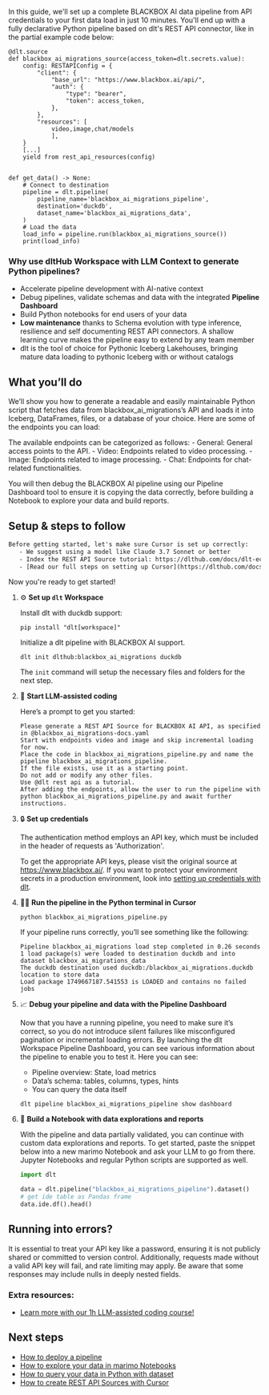 In this guide, we'll set up a complete BLACKBOX AI data pipeline from API credentials to your first data load in just 10 minutes. You'll end up with a fully declarative Python pipeline based on dlt's REST API connector, like in the partial example code below:

```python-outcome
@dlt.source
def blackbox_ai_migrations_source(access_token=dlt.secrets.value):
    config: RESTAPIConfig = {
        "client": {
            "base_url": "https://www.blackbox.ai/api/",
            "auth": {
                "type": "bearer",
                "token": access_token,
            },
        },
        "resources": [
            video,image,chat/models
            ],
    }
    [...]
    yield from rest_api_resources(config)


def get_data() -> None:
    # Connect to destination
    pipeline = dlt.pipeline(
        pipeline_name='blackbox_ai_migrations_pipeline',
        destination='duckdb',
        dataset_name='blackbox_ai_migrations_data', 
    )
    # Load the data
    load_info = pipeline.run(blackbox_ai_migrations_source())
    print(load_info) 
```

### Why use dltHub Workspace with LLM Context to generate Python pipelines?

- Accelerate pipeline development with AI-native context
- Debug pipelines, validate schemas and data with the integrated **Pipeline Dashboard**
- Build Python notebooks for end users of your data
- **Low maintenance** thanks to Schema evolution with type inference, resilience and self documenting REST API connectors. A shallow learning curve makes the pipeline easy to extend by any team member
- dlt is the tool of choice for Pythonic Iceberg Lakehouses, bringing mature data loading to pythonic Iceberg with or without catalogs

## What you’ll do

We’ll show you how to generate a readable and easily maintainable Python script that fetches data from blackbox_ai_migrations’s API and loads it into Iceberg, DataFrames, files, or a database of your choice. Here are some of the endpoints you can load:

The available endpoints can be categorized as follows: - General: General access points to the API. - Video: Endpoints related to video processing. - Image: Endpoints related to image processing. - Chat: Endpoints for chat-related functionalities.

You will then debug the BLACKBOX AI pipeline using our Pipeline Dashboard tool to ensure it is copying the data correctly, before building a Notebook to explore your data and build reports.

## Setup & steps to follow

```default
Before getting started, let's make sure Cursor is set up correctly:
   - We suggest using a model like Claude 3.7 Sonnet or better
   - Index the REST API Source tutorial: https://dlthub.com/docs/dlt-ecosystem/verified-sources/rest_api/ and add it to context as **@dlt rest api**
   - [Read our full steps on setting up Cursor](https://dlthub.com/docs/dlt-ecosystem/llm-tooling/cursor-restapi#23-configuring-cursor-with-documentation)
```

Now you're ready to get started!

1. ⚙️ **Set up `dlt` Workspace**
    
    Install dlt with duckdb support:
    ```shell
    pip install "dlt[workspace]"
    ```

    Initialize a dlt pipeline with BLACKBOX AI support.
    ```shell
    dlt init dlthub:blackbox_ai_migrations duckdb
    ```

    The `init` command will setup the necessary files and folders for the next step.
    
2. 🤠 **Start LLM-assisted coding**
    
    Here’s a prompt to get you started:
    
    ```prompt
    Please generate a REST API Source for BLACKBOX AI API, as specified in @blackbox_ai_migrations-docs.yaml 
    Start with endpoints video and image and skip incremental loading for now. 
    Place the code in blackbox_ai_migrations_pipeline.py and name the pipeline blackbox_ai_migrations_pipeline. 
    If the file exists, use it as a starting point. 
    Do not add or modify any other files. 
    Use @dlt rest api as a tutorial. 
    After adding the endpoints, allow the user to run the pipeline with python blackbox_ai_migrations_pipeline.py and await further instructions.
    ```

    
3. 🔒 **Set up credentials** 
    
    The authentication method employs an API key, which must be included in the header of requests as 'Authorization'.
    
    To get the appropriate API keys, please visit the original source at https://www.blackbox.ai/.
    If you want to protect your environment secrets in a production environment, look into [setting up credentials with dlt](https://dlthub.com/docs/walkthroughs/add_credentials).
    
4. 🏃‍♀️ **Run the pipeline in the Python terminal in Cursor**
    
    ```shell
    python blackbox_ai_migrations_pipeline.py
    ```
    
    If your pipeline runs correctly, you’ll see something like the following:
    
    ```shell
    Pipeline blackbox_ai_migrations load step completed in 0.26 seconds
    1 load package(s) were loaded to destination duckdb and into dataset blackbox_ai_migrations_data
    The duckdb destination used duckdb:/blackbox_ai_migrations.duckdb location to store data
    Load package 1749667187.541553 is LOADED and contains no failed jobs
    ```
    
5. 📈 **Debug your pipeline and data with the Pipeline Dashboard**

    Now that you have a running pipeline, you need to make sure it’s correct, so you do not introduce silent failures like misconfigured pagination or incremental loading errors. By launching the dlt Workspace Pipeline Dashboard, you can see various information about the pipeline to enable you to test it. Here you can see:
    - Pipeline overview: State, load metrics
    - Data’s schema: tables, columns, types, hints
    - You can query the data itself
    
    ```shell
    dlt pipeline blackbox_ai_migrations_pipeline show dashboard
    ```
    
6. 🐍 **Build a Notebook with data explorations and reports**

    With the pipeline and data partially validated, you can continue with custom data explorations and reports. To get started, paste the snippet below into a new marimo Notebook and ask your LLM to go from there. Jupyter Notebooks and regular Python scripts are supported as well.

    
    ```python
    import dlt

   data = dlt.pipeline("blackbox_ai_migrations_pipeline").dataset()
   # get ide table as Pandas frame
   data.ide.df().head()
    ```

## Running into errors?

It is essential to treat your API key like a password, ensuring it is not publicly shared or committed to version control. Additionally, requests made without a valid API key will fail, and rate limiting may apply. Be aware that some responses may include nulls in deeply nested fields.

### Extra resources:

- [Learn more with our 1h LLM-assisted coding course!](https://www.youtube.com/watch?v=GGid70rnJuM)

## Next steps

- [How to deploy a pipeline](https://dlthub.com/docs/walkthroughs/deploy-a-pipeline)
- [How to explore your data in marimo Notebooks](https://dlthub.com/docs/general-usage/dataset-access/marimo)
- [How to query your data in Python with dataset](https://dlthub.com/docs/general-usage/dataset-access/dataset)
- [How to create REST API Sources with Cursor](https://dlthub.com/docs/dlt-ecosystem/llm-tooling/cursor-restapi)
